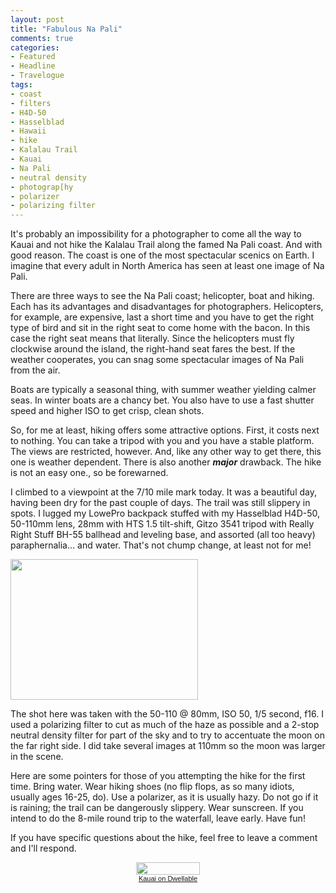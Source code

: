 ```yaml
---
layout: post
title: "Fabulous Na Pali"
comments: true
categories:
- Featured
- Headline
- Travelogue
tags:
- coast
- filters
- H4D-50
- Hasselblad
- Hawaii
- hike
- Kalalau Trail
- Kauai
- Na Pali
- neutral density
- photograp[hy
- polarizer
- polarizing filter
---
```

It's probably an impossibility for a photographer to come all the way to Kauai and not hike the Kalalau Trail along the famed Na Pali coast. And with good reason. The coast is one of the most spectacular scenics on Earth. I imagine that every adult in North America has seen at least one image of Na Pali.

There are three ways to see the Na Pali coast; helicopter, boat and hiking. Each has its advantages and disadvantages for photographers. Helicopters, for example, are expensive, last a short time and you have to get the right type of bird and sit in the right seat to come home with the bacon. In this case the right seat means that literally. Since the helicopters must fly clockwise around the island, the right-hand seat fares the best. If the weather cooperates, you can snag some spectacular images of Na Pali from the air.

Boats are typically a seasonal thing, with summer weather yielding calmer seas. In winter boats are a chancy bet. You also have to use a fast shutter speed and higher ISO to get crisp, clean shots.

So, for me at least, hiking offers some attractive options. First, it costs next to nothing. You can take a tripod with you and you have a stable platform. The views are restricted, however. And, like any other way to get there, this one is weather dependent. There is also another <em><strong>major</strong></em> drawback. The hike is not an easy one., so be forewarned.

I climbed to a viewpoint at the 7/10 mile mark today. It was a beautiful day, having been dry for the past couple of days. The trail was still slippery in spots. I lugged my LowePro backpack stuffed with my Hasselblad H4D-50, 50-110mm lens, 28mm with HTS 1.5 tilt-shift, Gitzo 3541 tripod with Really Right Stuff BH-55 ballhead and leveling base, and assorted (all too heavy) paraphernalia... and water. That's not chump change, at least not for me!

<a href="http://blog.lesterpickerphoto.com/wp-content/uploads/2013/02/A0023953.jpg"><img class="size-medium wp-image-2582" title="A0023953" src="http://blog.lesterpickerphoto.com/wp-content/uploads/2013/02/A0023953-300x225.jpg" alt="" width="300" height="225"></a>

The shot here was taken with the 50-110 @ 80mm, ISO 50, 1/5 second, f16. I used a polarizing filter to cut as much of the haze as possible and a 2-stop neutral density filter for part of the sky and to try to accentuate the moon on the far right side. I did take several images at 110mm so the moon was larger in the scene.

Here are some pointers for those of you attempting the hike for the first time. Bring water. Wear hiking shoes (no flip flops, as so many idiots, usually ages 16-25, do). Use a polarizer, as it is usually hazy. Do not go if it is raining; the trail can be dangerously slippery. Wear sunscreen. If you intend to do the 8-mile round trip to the waterfall, leave early. Have fun!

If you have specific questions about the hike, feel free to leave a comment and I'll respond.

<div style='text-align:center;font-size:11px;font-family:arial;font-weight:normal;margin:10px;padding:0;line-height:normal'><a href='http://www.dwellable.com/a/1057/Kauai/Vacation-Rentals' style='border:none'><img src='http://www.dwellable.com/dwellback/1057.jpg' style='width:102px;height:20px;border:none;margin:0;padding:0'><br>Kauai on Dwellable</a></div>

 
